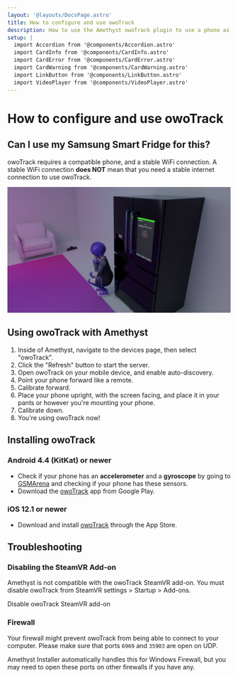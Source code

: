 ```yaml
---
layout: '@layouts/DocsPage.astro'
title: How to configure and use owoTrack
description: How to use the Amethyst owoTrack plugin to use a phone as a waist tracker.
setup: | 
  import Accordion from '@components/Accordion.astro'
  import CardInfo from '@components/CardInfo.astro'
  import CardError from '@components/CardError.astro'
  import CardWarning from '@components/CardWarning.astro'
  import LinkButton from '@components/LinkButton.astro'
  import VideoPlayer from '@components/VideoPlayer.astro'
---
```

# How to configure and use owoTrack

## Can I use my Samsung Smart Fridge for this?

owoTrack requires a compatible phone, and a stable WiFi connection. A stable WiFi connection **does NOT** mean that you need a stable internet connection to use owoTrack.

![Look, we've tried.](/shared/img/fridge-my-behated.png)

## Using owoTrack with Amethyst

1. Inside of Amethyst, navigate to the devices page, then select "owoTrack".
2. Click the "Refresh" button to start the server.
3. Open owoTrack on your mobile device, and enable auto-discovery.
4. Point your phone forward like a remote.
5. Calibrate forward.
6. Place your phone upright, with the screen facing, and place it in your pants or however you're mounting your phone.
7. Calibrate down.
8. You're using owoTrack now!

## Installing owoTrack

### Android 4.4 (KitKat) or newer
- Check if your phone has an **accelerometer** and a **gyroscope** by going to [GSMArena](https://www.gsmarena.com/) and checking if your phone has these sensors.
- Download the [owoTrack](https://play.google.com/store/apps/details?id=org.ovrgyrotrackersync) app from Google Play.

### iOS 12.1 or newer

- Download and install [owoTrack](https://apps.apple.com/app/owotrack/id1563711037) through the App Store.

## Troubleshooting

### Disabling the SteamVR Add-on
Amethyst is not compatible with the owoTrack SteamVR add-on. You must disable owoTrack from SteamVR settings > Startup > Add-ons.

<LinkButton href="amethyst://disableowotrack">Disable owoTrack SteamVR add-on</LinkButton>

### Firewall
Your firewall might prevent owoTrack from being able to connect to your computer. Please make sure that ports `6969` and `35903` are open on UDP.

<CardInfo title="Amethyst Installer">
Amethyst Installer automatically handles this for Windows Firewall, but you may need to open these ports on other firewalls if you have any.
</CardInfo>
